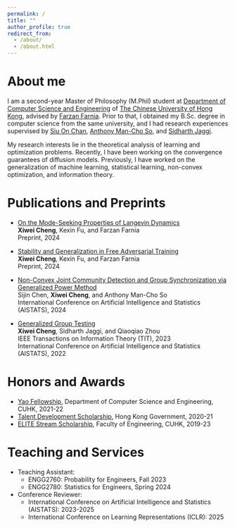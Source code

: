 ```yaml
---
permalink: /
title: ""
author_profile: true
redirect_from: 
  - /about/
  - /about.html
---
```



# About me

I am a second-year Master of Philosophy (M.Phil) student at [Department of Computer Science and Engineering](https://www.cse.cuhk.edu.hk/) of [The Chinese University of Hong Kong](https://www.cuhk.edu.hk/english/index.html), advised by [Farzan Farnia](https://www.cse.cuhk.edu.hk/people/faculty/farzan-farnia/). Prior to that, I obtained my B.Sc. degree in computer science from the same university, and I had research experiences supervised by [Siu On Chan](https://www.cse.cuhk.edu.hk/people/faculty/siu-on-chan/), [Anthony Man-Cho So](https://www.se.cuhk.edu.hk/people/academic-staff/prof-so-man-cho-anthony/), and [Sidharth Jaggi](https://research-information.bris.ac.uk/en/persons/sidharth-sid-jaggi).

My research interests lie in the theoretical analysis of learning and optimization problems. Recently, I have been working on the convergence guarantees of diffusion models. Previously, I have worked on the generalization of machine learning, statistical learning, non-convex optimization, and information theory. 



# Publications and Preprints

- [On the Mode-Seeking Properties of Langevin Dynamics](https://arxiv.org/abs/2406.02017) \
  **Xiwei Cheng**, Kexin Fu, and Farzan Farnia \
  Preprint, 2024
  
- [Stability and Generalization in Free Adversarial Training](https://arxiv.org/abs/2404.08980) \
  **Xiwei Cheng**, Kexin Fu, and Farzan Farnia \
  Preprint, 2024
  
- [Non-Convex Joint Community Detection and Group Synchronization via Generalized Power Method](https://proceedings.mlr.press/v238/chen24e.html) \
  Sijin Chen, **Xiwei Cheng**, and Anthony Man-Cho So \
  International Conference on Artificial Intelligence and Statistics (AISTATS), 2024
  
- [Generalized Group Testing](https://ieeexplore.ieee.org/abstract/document/9932433) \
  **Xiwei Cheng**, Sidharth Jaggi, and Qiaoqiao Zhou \
  IEEE Transactions on Information Theory (TIT), 2023 \
  International Conference on Artificial Intelligence and Statistics (AISTATS), 2022



# Honors and Awards

- [Yao Fellowship](https://www.cse.cuhk.edu.hk/academics/scholarships/), Department of Computer Science and Engineering, CUHK, 2021-22
- [Talent Development Scholarship](https://www.edb.gov.hk/en/edu-system/postsecondary/local-higher-edu/publicly-funded-programmes/scholarship.html), Hong Kong Government, 2020-21
- [ELITE Stream Scholarship](https://www.erg.cuhk.edu.hk/erg/Elite), Faculty of Engineering, CUHK, 2019-23



# Teaching and Services

- Teaching Assistant:
    - ENGG2760: Probability for Engineers, Fall 2023
    - ENGG2780: Statistics for Engineers, Spring 2024
- Conference Reviewer:
    - International Conference on Artificial Intelligence and Statistics (AISTATS): 2023-2025
    - International Conference on Learning Representations (ICLR): 2025





